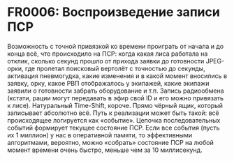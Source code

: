 # FR0006: Воспроизведение записи ПСР

Возможность с точной привязкой ко времени проиграть от начала и до конца всё, что происходило на ПСР: когда какая лиса работала на отклик, сколько секунд прошло от прихода заявки до готовности JPEG-орки, где пролетал поисковый вертолёт с точностью до секунды, активация пневмогудка, какие изменения и в какой момент вносились в заявку, орку, какое РВП отображалось у экипажей, какие экипажи заявили о готовности забрать оборудование и т.п. Запись радиообмена (кстати, рации могут передавать в эфир свой ID и его можно привязать к лисе). Натуральный Time-Shift, короче. Прямо чёрный ящик, который записывает абсолютно всё. Путь к реализации может быть такой: всё происходящее логируется как «событие». Цепочка последовательных событий формирует текущее состояние ПСР. Если все события (пусть их 1 миллион) у нас в оперативной памяти, то эффективными алгоритмами, вероятно, можно «собрать» состояние ПСР на любой момент времени очень быстро, меньше чем за 10 миллисекунд.
